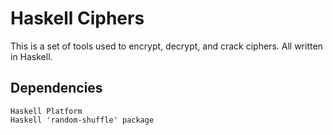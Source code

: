 # Haskell Ciphers

This is a set of tools used to encrypt, decrypt, and crack ciphers. All written in Haskell.

## Dependencies

```
Haskell Platform
Haskell 'random-shuffle' package
```
